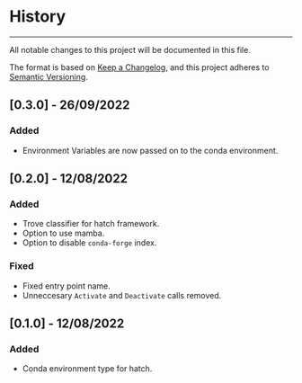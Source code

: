 # History

-----

All notable changes to this project will be documented in this file.

The format is based on [Keep a Changelog](https://keepachangelog.com/en/1.0.0/), and this project adheres to [Semantic Versioning](https://semver.org/spec/v2.0.0.html).

## [0.3.0] - 26/09/2022

### Added
- Environment Variables are now passed on to the conda environment.

## [0.2.0] - 12/08/2022

### Added

 - Trove classifier for hatch framework.
 - Option to use mamba.
 - Option to disable `conda-forge` index.

### Fixed

 - Fixed entry point name.
 - Unneccesary `Activate` and `Deactivate` calls removed.


## [0.1.0] - 12/08/2022

### Added

 - Conda environment type for hatch.
